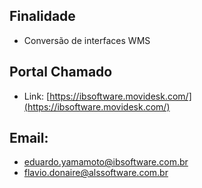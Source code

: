## Finalidade

- Conversão de interfaces WMS

## Portal Chamado
-  Link: [https://ibsoftware.movidesk.com/](https://ibsoftware.movidesk.com/)
## Email:

- [eduardo.yamamoto@ibsoftware.com.br](eduardo.yamamoto@ibsoftware.com.br)
- [flavio.donaire@alssoftware.com.br](flavio.donaire@alssoftware.com.br)